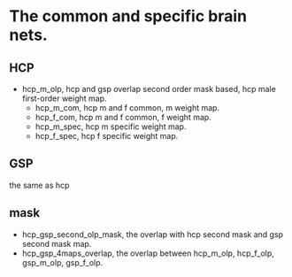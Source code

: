 # The common and specific brain nets.
## HCP
- hcp_m_olp, hcp and gsp overlap second order mask based, hcp male first-order weight map.
  - hcp_m_com, hcp m and f common, m weight map.
  - hcp_f_com, hcp m and f common, f weight map.
  - hcp_m_spec, hcp m specific weight map.
  - hcp_f_spec, hcp f specific weight map.

## GSP
the same as hcp

## mask
- hcp_gsp_second_olp_mask, the overlap with hcp second mask and gsp second mask map.
- hcp_gsp_4maps_overlap, the overlap between hcp_m_olp, hcp_f_olp, gsp_m_olp, gsp_f_olp.
